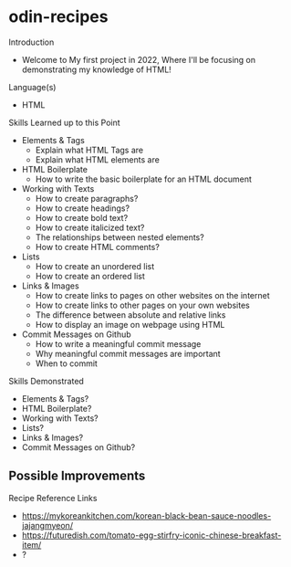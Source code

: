 # odin-recipes
Introduction
- Welcome to My first project in 2022, Where I'll be focusing on demonstrating my knowledge of HTML!

Language(s)
- HTML

Skills Learned up to this Point 
- Elements & Tags
    - Explain what HTML Tags are
    - Explain what HTML elements are
- HTML Boilerplate
    - How to write the basic boilerplate for an HTML document
- Working with Texts
    - How to create paragraphs?
    - How to create headings?
    - How to create bold text?
    - How to create italicized text?
    - The relationships between nested elements?
    - How to create HTML comments?
- Lists
    - How to create an unordered list
    - How to create an ordered list
- Links & Images
    - How to create links to pages on other websites on the internet
    - How to create links to other pages on your own websites
    - The difference between absolute and relative links
    - How to display an image on webpage using HTML
- Commit Messages on Github
    - How to write a meaningful commit message
    - Why meaningful commit messages are important
    - When to commit

Skills Demonstrated
- Elements & Tags?
- HTML Boilerplate?
- Working with Texts?
- Lists?
- Links & Images?
- Commit Messages on Github?

Possible Improvements
- 

Recipe Reference Links
- https://mykoreankitchen.com/korean-black-bean-sauce-noodles-jajangmyeon/
- https://futuredish.com/tomato-egg-stirfry-iconic-chinese-breakfast-item/
- ?